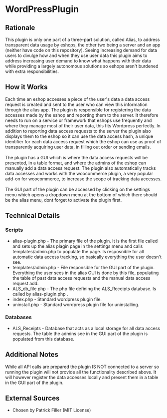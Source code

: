 # WordPressPlugin
## Rationale
This plugin is only one part of a three-part solution, called Alias, to address transparent data usage by eshops, the other two being a server and an app (neither have code on this repository). Seeing increasing demand for data users to divulge how and when they use user data this plugin aims to address increasing user demand to know what happens with their data while providing a largely autonomous solutions so eshops aren't burdened with extra responsibilities.
## How it Works
Each time an eshop accesses a piece of the user's data a data access request is created and sent to the user who can view this information through the alias app. The plugin is responsible for registering the data accesses made by the eshop and reporting them to the server. It therefore needs to run on a service or framework that eshops use frequently and where they manage most of their user data, this fits Wordpress perfectly. In addition to reporting data access requests to the server the plugin also displays them to the eshop so it can use the data access hash, a unique identifier for each data access request which the eshop can use as proof of transparently acquiring user data, in filling out order or sending emails.\
\
The plugin has a GUI which is where the data access requests will be presented, in a table format, and where the admins of the eshop can manually add a data access request. The plugin also automatically tracks data accesses and works with the woocommerce plugin, a very popular add-on for woocommerce, to increase the scope of tracking data accesses. \
\
The GUI part of the plugin can be accessed by clicking on the settings menu which opens a dropdown menu at the bottom of which there should be the alias menu, dont forget to activate the plugin first.
## Technical Details
### Scripts
* alias-plugin.php - The primary file of the plugin. It is the first file called and sets up the alias plagin page in the settings menu and calls templates/admin.php to populate the page. Is resposnible for all automatic data access tracking, so basically everything the user doesn't see.
* templates/admin.php - File responsible for the GUI part of the plugin. Everything the user sees in the alias GUI is done by this file, populating the table of past data access requests and the manual data access request add.
* ALS_db_file.php - The php file defining the ALS_Receipts database. Is called by alias-plugin.php .
* index.php - Standard wordpress plugin file.
* uninstall.php - Standard wordpress plugin file for uninstalling.
### Databases
* ALS_Receipts - Database that acts as a local storage for all data access requests. The table the admins see in the GUI part of the plugin is populated from this database.
## Additional Notes
While all API calls are prepared the plugin IS NOT connected to a server so running the plugin will not provide all the functionality described above. It will however register the data accesses locally and present them in a table in the GUI part of the plugin. 
## External Sources
*  Chosen by Patrick Filler (MIT License)
